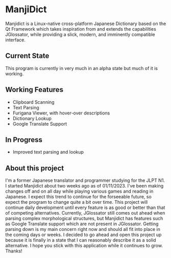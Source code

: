 # ManjiDict

Manjidict is a Linux-native cross-platform Japanese Dictionary based on the Qt Framework which takes inspiration from and extends the capabilities JGlossator, while providing a slick, modern, and imminently compatible interface.

## Current State

This program is currently in very much in an alpha state but much of it is working.

## Working Features
- Clipboard Scanning
- Text Parsing
- Furigana Viewer, with hover-over descriptions
- Dictionary Lookup
- Google Translate Support

## In Progress
- Improved text parsing and lookup

## About this project
I'm a former Japanese translator and programmer studying for the JLPT N1. I started Manjidict about two weeks ago as of 01/11/2023. I've been making changes off and on all day while playing various games and reading in Japanese. I expect this trend to continue for the forseeable future, so expect the program to change quite a bit over time. This project will continue daily development until every feature is as good or better than that of competing alternatives. Currently, JGlossator still comes out ahead when parsing complex morphological structures, but Manjidict has features such as Google Translate support which are not present in JGlossator. Getting parsing down is my main concern right now and should all fit into place in the coming days or weeks. I decided to go ahead and open this project up because it is finally in a state that I can reasonably describe it as a solid alternative. I hope you stick with this application while it continues to grow. Thanks!
